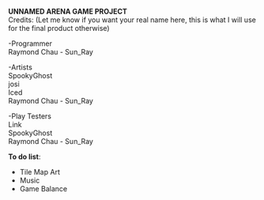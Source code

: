 **UNNAMED ARENA GAME PROJECT**  
Credits: (Let me know if you want your real name here, this is what I will use for the final product otherwise)

-Programmer  
  Raymond Chau - Sun_Ray

-Artists  
  SpookyGhost  
  josi  
  Iced  
  Raymond Chau - Sun_Ray  

-Play Testers  
  Link  
  SpookyGhost  
  Raymond Chau  - Sun_Ray  
  
**To do list**: 
- Tile Map Art
- Music
- Game Balance
